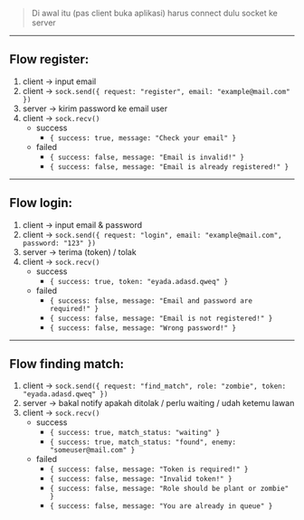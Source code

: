 > Di awal itu (pas client buka aplikasi) harus connect dulu socket ke server

---

## Flow register:

1. client -> input email
2. client -> `sock.send({ request: "register", email: "example@mail.com" })`
3. server -> kirim password ke email user
4. client -> `sock.recv()`
   - success
     - `{ success: true, message: "Check your email" }`
   - failed
     - `{ success: false, message: "Email is invalid!" }`
     - `{ success: false, message: "Email is already registered!" }`

---

## Flow login:

1. client -> input email & password
2. client -> `sock.send({ request: "login", email: "example@mail.com", password: "123" })`
3. server -> terima (token) / tolak
4. client -> `sock.recv()`
   - success
     - `{ success: true, token: "eyada.adasd.qweq" }`
   - failed
     - `{ success: false, message: "Email and password are required!" }`
     - `{ success: false, message: "Email is not registered!" }`
     - `{ success: false, message: "Wrong password!" }`

---

## Flow finding match:

1. client -> `sock.send({ request: "find_match", role: "zombie", token: "eyada.adasd.qweq" })`
2. server -> bakal notify apakah ditolak / perlu waiting / udah ketemu lawan
3. client -> `sock.recv()`
   - success
     - `{ success: true, match_status: "waiting" }`
     - `{ success: true, match_status: "found", enemy: "someuser@mail.com" }`
   - failed
     - `{ success: false, message: "Token is required!" }`
     - `{ success: false, message: "Invalid token!" }`
     - `{ success: false, message: "Role should be plant or zombie" }`
     - `{ success: false, message: "You are already in queue" }`
